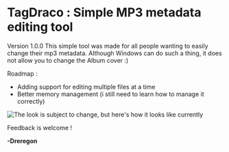# **TagDraco : Simple MP3 metadata editing tool**
Version 1.0.0
This simple tool was made for all people wanting to easily change their mp3 metadata.
Although Windows can do such a thing, it does not allow you to change the Album cover :)

Roadmap :

 - Adding support for editing multiple files at a time
 - Better memory management (i still need to learn how to manage it correctly)


![The look is subject to change, but here's how it looks like currently
](https://github.com/Dreregon/Tag-Draco/blob/master/image.png)

Feedback is welcome !

**-Dreregon**
 
